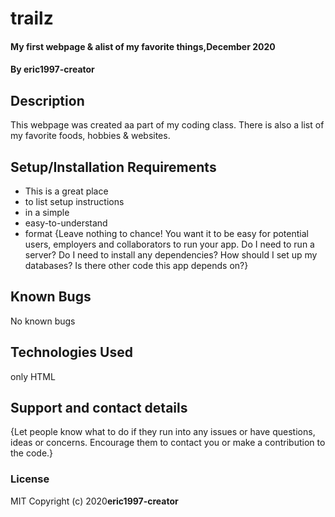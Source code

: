 # trailz
#### My first webpage & alist of my favorite things,December 2020
#### By eric1997-creator
## Description
This webpage was created aa part of my coding class. There is also a list of my favorite foods, hobbies & websites.
## Setup/Installation Requirements
* This is a great place
* to list setup instructions
* in a simple
* easy-to-understand
* format
{Leave nothing to chance! You want it to be easy for potential users, employers and collaborators to run your app. Do I need to run a server? Do I need to install any dependencies? How should I set up my databases? Is there other code this app depends on?}
## Known Bugs
No known bugs
## Technologies Used
only HTML
## Support and contact details
{Let people know what to do if they run into any issues or have questions, ideas or concerns.  Encourage them to contact you or make a contribution to the code.}
### License
MIT
Copyright (c) 2020**eric1997-creator**
